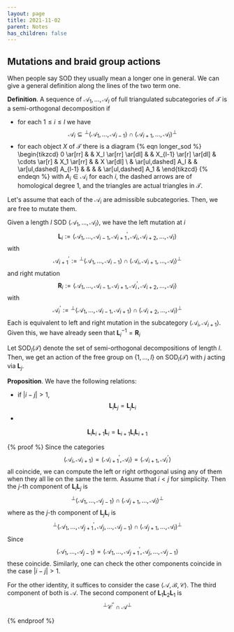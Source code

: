 ```yaml
---
layout: page
title: 2021-11-02
parent: Notes
has_children: false
---
```


## Mutations and braid group actions

When people say SOD they usually mean a longer one in general. 
We can give a general definition along the lines of the two term 
one. 

**Definition**. A sequence of $\mathcal A_1,\ldots,\mathcal A_l$ of 
full triangulated subcategories of $\mathcal T$ is a semi-orthogonal 
decomposition if 
- for each $1 \leq i \leq l$ we have 
$$
    \mathcal A_i \subseteq {}^\perp\langle \mathcal A_1,\ldots,\mathcal A_{i-1} \rangle 
    \cap \langle \mathcal A_{i+1},\ldots,\mathcal A_l \rangle^\perp 
$$
- for each object $X$ of $\mathcal T$ there is a diagram 
{% eqn longer_sod %}
\begin{tikzcd}
 0 \ar[rr] & & X_l \ar[rr] \ar[dl] & & X_{l-1} \ar[r] \ar[dl] & \cdots \ar[r] & X_1 \ar[rr] & & X \ar[dl]  \\
 & \ar[ul,dashed] A_l & & \ar[ul,dashed] A_{l-1} & & & & \ar[ul,dashed] A_1 & 
\end{tikzcd}
{% endeqn %}
with $A_i \in \mathcal A_i$ for each $i$, the dashed arrows are of homological degree $1$, 
and the triangles are actual triangles in $\mathcal T$. 

Let's assume that each of the $\mathcal A_i$ are admissible subcategories. 
Then, we are free to mutate them. 

Given a length $l$ SOD $\langle \mathcal A_1, \ldots, \mathcal A_l \rangle$, we 
have the left mutation at $i$
$$
    \mathbf{L}_i := \langle \mathcal A_1, \ldots, \mathcal A_{i-1}, \mathcal A_{i+1}^\prime, 
    \mathcal A_i, \mathcal A_{i+2}, \ldots, \mathcal A_l \rangle 
$$
with 
$$
    \mathcal A_{i+1}^\prime := {}^\perp\langle \mathcal A_1,\ldots,\mathcal A_{i-1} \rangle 
    \cap \langle \mathcal A_i, \mathcal A_{i+1},\ldots,\mathcal A_l \rangle^\perp 
$$
and right mutation 
$$
    \mathbf{R}_i := \langle \mathcal A_1, \ldots, \mathcal A_{i-1}, \mathcal A_{i+1}, 
    \mathcal A_i^{\prime}, \mathcal A_{i+2}, \ldots, \mathcal A_l \rangle 
$$
with 
$$
    \mathcal A_i^\prime := {}^\perp\langle \mathcal A_1,\ldots,\mathcal A_{i-1},\mathcal A_{i+1} \rangle 
    \cap \langle \mathcal A_{i+2},\ldots,\mathcal A_l \rangle^\perp 
$$
Each is equivalent to left and right mutation in the subcategory $\langle \mathcal A_i, 
\mathcal A_{i+1} \rangle$. Given this, we have already seen that $\mathbf{L}_i^{-1} 
= \mathbf{R}_i$ 

Let $\operatorname{SOD}_l(\mathcal T)$ denote the set of semi-orthogonal 
decompositions of length $l$. Then, we get an action of the free group on $\{1,\ldots,l\}$ 
on $\operatorname{SOD}_l(\mathcal T)$ with $j$ acting via $\mathbf{L}_j$. 

**Proposition**. We have the following relations: 
- if $|i - j| > 1$, 
$$
    \mathbf{L}_i \mathbf{L}_j = \mathbf{L}_j \mathbf{L}_i 
$$
- 
$$
    \mathbf{L}_i \mathbf{L}_{i+1} \mathbf{L}_i = \mathbf{L}_{i+1}\mathbf{L}_i \mathbf{L}_{i+1}
$$

{% proof %}
Since the categories 
$$
    \langle \mathcal A_i, \mathcal A_{i+1} \rangle = 
    \langle \mathcal A_{i+1}^\prime, \mathcal A_i \rangle = 
    \langle \mathcal A_{i+1}, \mathcal A_i^\prime \rangle 
$$
all coincide, we can compute the left or right orthogonal using 
any of them when they all lie on the same the term. Assume that $i < j$ for simplicity. 
Then the $j$-th component of $\mathbf{L}_i \mathbf{L}_j$ is 
$$
    {}^\perp\langle \mathcal A_1,\ldots,\mathcal A_{j-1} \rangle 
    \cap \langle \mathcal A_{j+1},\ldots,\mathcal A_l \rangle^\perp
$$
where as the $j$-th component of $\mathbf{L}_j \mathbf{L}_i$ is 
$$
    {}^\perp\langle \mathcal A_1,\ldots,\mathcal A_{j+1}^\prime, 
    \mathcal A_j,\ldots,\mathcal A_{j-1} \rangle 
    \cap \langle \mathcal A_{j+1},\ldots,\mathcal A_l \rangle^\perp
$$
Since
$$
    \langle \mathcal A_1,\ldots,\mathcal A_{j-1} \rangle = 
    \langle \mathcal A_1,\ldots,\mathcal A_{j+1}^\prime, 
    \mathcal A_j,\ldots,\mathcal A_{j-1} \rangle 
$$
these coincide. Similarly, one can check the other components coincide in the case 
$|i - j| > 1$. 

For the other identity, it suffices to consider the case $\langle \mathcal A, 
\mathcal B, \mathcal C \rangle$. The third component of both is $\mathcal A$. 
The second component of $\mathbf{L}_1 \mathbf{L}_2 \mathbf{L}_1$ is 
$$
    {}^\perp \mathcal C^{\prime\prime} \cap \mathcal A^\perp 
$$

{% endproof %}